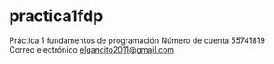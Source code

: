 # practica1fdp
Práctica 1 fundamentos de programación
Número de cuenta 55741819
Correo electrónico elgancito2011@gmail.com
